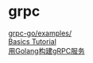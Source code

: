 # grpc
[grpc-go/examples/](https://github.com/grpc/grpc-go/tree/master/examples)  
[Basics Tutorial](https://github.com/grpc/grpc.io/blob/master/content/docs/languages/go/basics.md)  
[用Golang构建gRPC服务](https://juejin.im/post/5d994445e51d45782935346b#heading-9)  